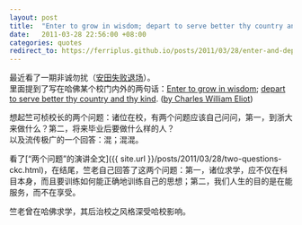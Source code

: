 ```yaml
---
layout: post
title:  "Enter to grow in wisdom; depart to serve better thy country and thy kind"
date:   2011-03-28 22:56:00 +08:00
categories: quotes
redirect_to: https://ferriplus.github.io/posts/2011/03/28/enter-and-depart.html
---
```

最近看了一期非诚勿扰（[安田失败退场](http://v.youku.com/v_show/id_XODE2MTY4Nzcy.html)）。  
里面提到了写在哈佛某个校门内外的两句话：[Enter to grow in wisdom](http://www.flickr.com/photos/cambridgemarealestate/4711227319/); [depart to serve better thy country and thy kind](http://www.flickr.com/photos/eileansiar/2952980574/). ([by Charles William Eliot](http://www.harvard.edu/president/speech/2009/veterans-day-remarks-by-harvard-president-drew-faust-2009))  

想起竺可桢校长的两个问题：诸位在校，有两个问题应该自己问问，第一，到浙大来做什么？第二，将来毕业后要做什么样的人？  
以及流传极广的一个回答：混；混混。  

看了[“两个问题”的演讲全文]({{ site.url }}/posts/2011/03/28/two-questions-ckc.html)，在结尾，竺老自己回答了这两个问题：第一，诸位求学，应不仅在科目本身，而且要训练如何能正确地训练自己的思想；第二，我们人生的目的是在能服务，而不在享受。  

竺老曾在哈佛求学，其后治校之风格深受哈校影响。
